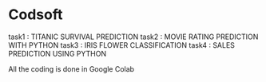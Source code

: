 # Codsoft

task1 : TITANIC SURVIVAL PREDICTION
task2 : MOVIE RATING PREDICTION WITH PYTHON
task3 : IRIS FLOWER CLASSIFICATION
task4 : SALES PREDICTION USING PYTHON


All the coding is done in Google Colab
